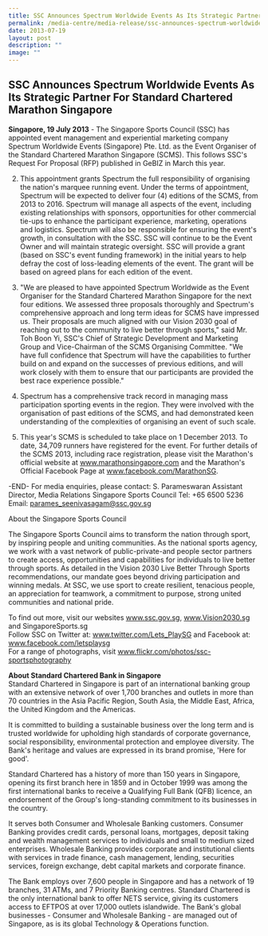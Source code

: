 ```yaml
---
title: SSC Announces Spectrum Worldwide Events As Its Strategic Partner
permalink: /media-centre/media-release/ssc-announces-spectrum-worldwide-events/
date: 2013-07-19
layout: post
description: ""
image: ""
---
```

## **SSC Announces Spectrum Worldwide Events As Its Strategic Partner For Standard Chartered Marathon Singapore**

**Singapore, 19 July 2013** - The Singapore Sports Council (SSC) has appointed event management and experiential marketing company Spectrum Worldwide Events (Singapore) Pte. Ltd. as the Event Organiser of the Standard Chartered Marathon Singapore (SCMS). This follows SSC's Request For Proposal (RFP) published in GeBIZ in March this year.

2. This appointment grants Spectrum the full responsibility of organising the nation's marquee running event. Under the terms of appointment, Spectrum will be expected to deliver four (4) editions of the SCMS, from 2013 to 2016. Spectrum will manage all aspects of the event, including existing relationships with sponsors, opportunities for other commercial tie-ups to enhance the participant experience, marketing, operations and logistics. Spectrum will also be responsible for ensuring the event's growth, in consultation with the SSC. SSC will continue to be the Event Owner and will maintain strategic oversight. SSC will provide a grant (based on SSC's event funding framework) in the initial years to help defray the cost of loss-leading elements of the event. The grant will be based on agreed plans for each edition of the event.

3.  "We are pleased to have appointed Spectrum Worldwide as the Event Organiser for the Standard Chartered Marathon Singapore for the next four editions. We assessed three proposals thoroughly and Spectrum's comprehensive approach and long term ideas for SCMS have impressed us. Their proposals are much aligned with our Vision 2030 goal of reaching out to the community to live better through sports," said Mr. Toh Boon Yi, SSC's Chief of Strategic Development and Marketing Group and Vice-Chairman of the SCMS Organising Committee. "We have full confidence that Spectrum will have the capabilities to further build on and expand on the successes of previous editions, and will work closely with them to ensure that our participants are provided the best race experience possible."

4. Spectrum has a comprehensive track record in managing mass participation sporting events in the region. They were involved with the organisation of past editions of the SCMS, and had demonstrated keen understanding of the complexities of organising an event of such scale.

5. This year's SCMS is scheduled to take place on 1 December 2013. To date, 34,709 runners have registered for the event. For further details of the SCMS 2013, including race registration, please visit the Marathon's official website at www.marathonsingapore.com and the Marathon's Official Facebook Page at www.facebook.com/MarathonSG.

-END-
For media enquiries, please contact:
S. Parameswaran
Assistant Director, Media Relations
Singapore Sports Council
Tel: +65 6500 5236
Email: parames_seenivasagam@ssc.gov.sg

About the Singapore Sports Council

The Singapore Sports Council aims to transform the nation through sport, by inspiring people and uniting communities. As the national sports agency, we work with a vast network of public-private-and people sector partners to create access, opportunities and capabilities for individuals to live better through sports. As detailed in the Vision 2030 Live Better Through Sports recommendations, our mandate goes beyond driving participation and winning medals. At SSC, we use sport to create resilient, tenacious people, an appreciation for teamwork, a commitment to purpose, strong united communities and national pride.

To find out more, visit our websites www.ssc.gov.sg, www.Vision2030.sg and SingaporeSports.sg
<br>
Follow SSC on Twitter at: www.twitter.com/Lets_PlaySG and Facebook at: www.facebook.com/letsplaysg
<br>
For a range of photographs, visit www.flickr.com/photos/ssc-sportsphotography

**About Standard Chartered Bank in Singapore**
<br>
Standard Chartered in Singapore is part of an international banking group with an extensive network of over 1,700 branches and outlets in more than 70 countries in the Asia Pacific Region, South Asia, the Middle East, Africa, the United Kingdom and the Americas.

It is committed to building a sustainable business over the long term and is trusted worldwide for upholding high standards of corporate governance, social responsibility, environmental protection and employee diversity. The Bank's heritage and values are expressed in its brand promise, 'Here for good'.

Standard Chartered has a history of more than 150 years in Singapore, opening its first branch here in 1859 and in October 1999 was among the first international banks to receive a Qualifying Full Bank (QFB) licence, an endorsement of the Group's long-standing commitment to its businesses in the country.

It serves both Consumer and Wholesale Banking customers. Consumer Banking provides credit cards, personal loans, mortgages, deposit taking and wealth management services to individuals and small to medium sized enterprises. Wholesale Banking provides corporate and institutional clients with services in trade finance, cash management, lending, securities services, foreign exchange, debt capital markets and corporate finance.

The Bank employs over 7,600 people in Singapore and has a network of 19 branches, 31 ATMs, and 7 Priority Banking centres. Standard Chartered is the only international bank to offer NETS service, giving its customers access to EFTPOS at over 17,000 outlets islandwide. The Bank's global businesses - Consumer and Wholesale Banking - are managed out of Singapore, as is its global Technology & Operations function.